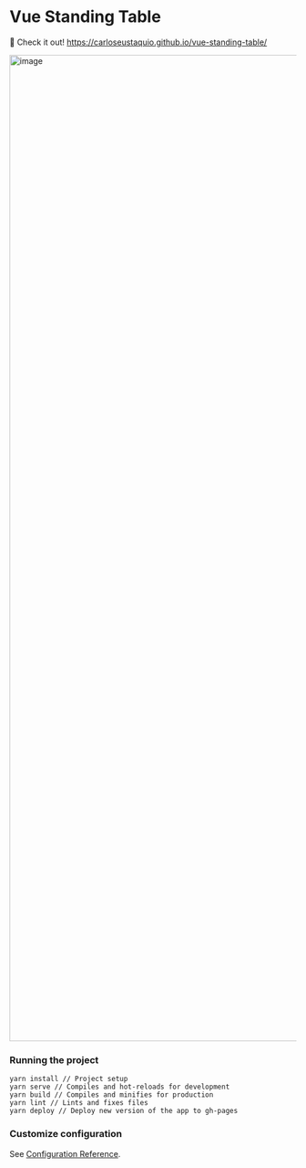 # Vue Standing Table

🔗 Check it out! https://carloseustaquio.github.io/vue-standing-table/

<img width="1728" alt="image" src="https://github.com/carloseustaquio/vue-standing-table/assets/43277022/5cffc32f-bc77-4666-989b-c5198b401d52">

### Running the project
```
yarn install // Project setup
yarn serve // Compiles and hot-reloads for development
yarn build // Compiles and minifies for production
yarn lint // Lints and fixes files
yarn deploy // Deploy new version of the app to gh-pages
```

### Customize configuration
See [Configuration Reference](https://cli.vuejs.org/config/).
